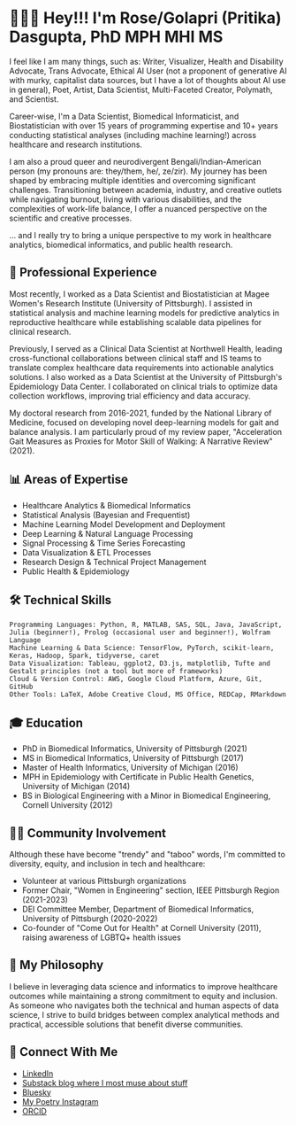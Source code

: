# 🙋🏽‍♀️ Hey!!! I'm Rose/Golapri (Pritika) Dasgupta, PhD MPH MHI MS

I feel like I am many things, such as: Writer, Visualizer, Health and Disability Advocate, Trans Advocate, Ethical AI User (not a proponent of generative AI with murky, capitalist data sources, but I have a lot of thoughts about AI use in general), Poet, Artist, Data Scientist, Multi-Faceted Creator, Polymath, and Scientist. 

Career-wise, I'm a Data Scientist, Biomedical Informaticist, and Biostatistician with over 15 years of programming expertise and 10+ years conducting statistical analyses (including machine learning!) across healthcare and research institutions. 

I am also a proud queer and neurodivergent Bengali/Indian-American person (my pronouns are: they/them, he/, ze/zir). My journey has been shaped by embracing multiple identities and overcoming significant challenges. Transitioning between academia, industry, and creative outlets while navigating burnout, living with various disabilities, and the complexities of work-life balance, I offer a nuanced perspective on the scientific and creative processes.

... and I really try to bring a unique perspective to my work in healthcare analytics, biomedical informatics, and public health research.

## 🧬 Professional Experience

Most recently, I worked as a Data Scientist and Biostatistician at Magee Women's Research Institute (University of Pittsburgh). I assisted in statistical analysis and machine learning models for predictive analytics in reproductive healthcare while establishing scalable data pipelines for clinical research.

Previously, I served as a Clinical Data Scientist at Northwell Health, leading cross-functional collaborations between clinical staff and IS teams to translate complex healthcare data requirements into actionable analytics solutions. I also worked as a Data Scientist at the University of Pittsburgh's Epidemiology Data Center. I collaborated on clinical trials to optimize data collection workflows, improving trial efficiency and data accuracy.

My doctoral research from 2016-2021, funded by the National Library of Medicine, focused on developing novel deep-learning models for gait and balance analysis. I am particularly proud of my review paper, "Acceleration Gait Measures as Proxies for Motor Skill of Walking: A Narrative Review" (2021).

## 📊 Areas of Expertise

- Healthcare Analytics & Biomedical Informatics
- Statistical Analysis (Bayesian and Frequentist)
- Machine Learning Model Development and Deployment
- Deep Learning & Natural Language Processing
- Signal Processing & Time Series Forecasting
- Data Visualization & ETL Processes
- Research Design & Technical Project Management
- Public Health & Epidemiology

## 🛠️ Technical Skills

```
Programming Languages: Python, R, MATLAB, SAS, SQL, Java, JavaScript, Julia (beginner!), Prolog (occasional user and beginner!), Wolfram Language
Machine Learning & Data Science: TensorFlow, PyTorch, scikit-learn, Keras, Hadoop, Spark, tidyverse, caret
Data Visualization: Tableau, ggplot2, D3.js, matplotlib, Tufte and Gestalt principles (not a tool but more of frameworks)
Cloud & Version Control: AWS, Google Cloud Platform, Azure, Git, GitHub
Other Tools: LaTeX, Adobe Creative Cloud, MS Office, REDCap, RMarkdown
```

## 🎓 Education

- PhD in Biomedical Informatics, University of Pittsburgh (2021)
- MS in Biomedical Informatics, University of Pittsburgh (2017)
- Master of Health Informatics, University of Michigan (2016)
- MPH in Epidemiology with Certificate in Public Health Genetics, University of Michigan (2014)
- BS in Biological Engineering with a Minor in Biomedical Engineering, Cornell University (2012)

## 🤝🏽 Community Involvement

Although these have become "trendy" and "taboo" words, I'm committed to diversity, equity, and inclusion in tech and healthcare:

- Volunteer at various Pittsburgh organizations
- Former Chair, "Women in Engineering" section, IEEE Pittsburgh Region (2021-2023)
- DEI Committee Member, Department of Biomedical Informatics, University of Pittsburgh (2020-2022)
- Co-founder of "Come Out for Health" at Cornell University (2011), raising awareness of LGBTQ+ health issues

## 🧠 My Philosophy

I believe in leveraging data science and informatics to improve healthcare outcomes while maintaining a strong commitment to equity and inclusion. As someone who navigates both the technical and human aspects of data science, I strive to build bridges between complex analytical methods and practical, accessible solutions that benefit diverse communities.

## 🔗 Connect With Me

- [LinkedIn](https://www.linkedin.com/in/rose-dasgupta-phd/)
- [Substack blog where I most muse about stuff](https://drrosedasgupta.substack.com/)
- [Bluesky](https://bsky.app/profile/drrosedasgupta.bsky.social)
- [My Poetry Instagram](https://www.instagram.com/ila.sudyumma/)
- [ORCID](https://orcid.org/0000-0002-6199-2352)
